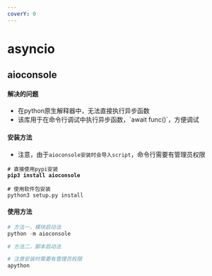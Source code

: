 ```yaml
---
coverY: 0
---
```


# asyncio



## aioconsole





#### 解决的问题

* 在python原生解释器中，无法直接执行异步函数
* 该库用于在命令行调试中执行异步函数，\`await func()\`，方便调试



#### 安装方法

* 注意，由于`aioconsole安装时会导入script`，命令行需要有管理员权限

<pre class="language-python"><code class="lang-python"># 直接使用pypi安装
<strong>pip3 install aioconsole
</strong>
# 使用软件包安装
python3 setup.py install
</code></pre>



#### 使用方法

```python
# 方法一，模块启动法
python -m aioconsole

# 方法二，脚本启动法

# 注意安装时需要有管理员权限
apython
```



